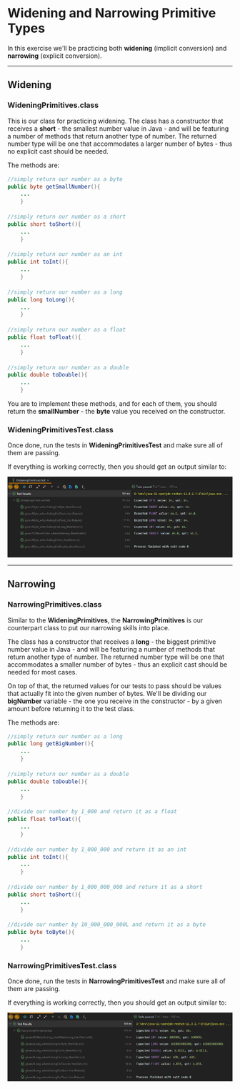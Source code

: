 # Widening and Narrowing Primitive Types

In this exercise we'll be practicing both **widening** (implicit conversion) and **narrowing**
(explicit conversion).

---

## Widening

### WideningPrimitives.class

This is our class for practicing widening. The class has a constructor that receives a
**short** - the smallest number value in Java - and will be featuring a number of methods that
return another type of number. The returned number type will be one that accommodates a larger
number of bytes - thus no explicit cast should be needed.

The methods are:

```java
//simply return our number as a byte
public byte getSmallNumber(){
    ...
    }

//simply return our number as a short
public short toShort(){
    ...
    }

//simply return our number as an int
public int toInt(){
    ...
    }

//simply return our number as a long
public long toLong(){
    ...
    }

//simply return our number as a float
public float toFloat(){
    ...
    }

//simply return our number as a double
public double toDouble(){
    ...
    }
```

You are to implement these methods, and for each of them, you should return the
**smallNumber** - the **byte** value you received on the constructor.

### WideningPrimitivesTest.class

Once done, run the tests in **WideningPrimitivesTest** and make sure all of them are passing.

If everything is working correctly, then you should get an output similar to:

![img.png](img.png)

---

## Narrowing

### NarrowingPrimitives.class

Similar to the **WideningPrimitives**, the **NarrowingPrimitives** is our counterpart class to put
our narrowing skills into place.

The class has a constructor that receives a **long** - the biggest primitive number value in Java -
and will be featuring a number of methods that return another type of number. The returned number
type will be one that accommodates a smaller number of bytes - thus an explicit cast should be
needed for most cases.

On top of that, the returned values for our tests to pass should be values that actually fit into
the given number of bytes. We'll be dividing our **bigNumber** variable - the one you receive in the
constructor - by a given amount before returning it to the test class.

The methods are:

```java
//simply return our number as a long
public long getBigNumber(){
    ...
    }

//simply return our number as a double
public double toDouble(){
    ...
    }

//divide our number by 1_000 and return it as a float
public float toFloat(){
    ...
    }

//divide our number by 1_000_000 and return it as an int
public int toInt(){
    ...
    }

//divide our number by 1_000_000_000 and return it as a short
public short toShort(){
    ...
    }

//divide our number by 10_000_000_000L and return it as a byte
public byte toByte(){
    ...
    }
```

### NarrowingPrimitivesTest.class

Once done, run the tests in **NarrowingPrimitivesTest** and make sure all of them are passing.

If everything is working correctly, then you should get an output similar to:

![img_1.png](img_1.png)
